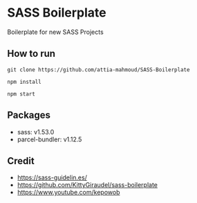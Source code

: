 # SASS Boilerplate

Boilerplate for new SASS Projects

## How to run

    git clone https://github.com/attia-mahmoud/SASS-Boilerplate

    npm install

    npm start

## Packages

- sass: v1.53.0
- parcel-bundler: v1.12.5

## Credit

- https://sass-guidelin.es/
- https://github.com/KittyGiraudel/sass-boilerplate
- https://www.youtube.com/kepowob
